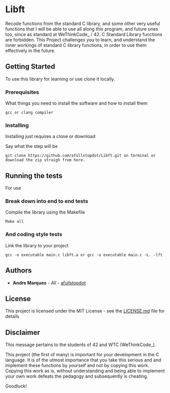 # Libft 

Recode functions from the standard C library, and some other very useful functions that I will  be able to use all along this program, and future ones too, since as standard at WeThinkCode_ / 42. C Standard Library functions are forbidden.
This Project challenges you to learn, and understand the inner workings of standard C library functions, in order to use them effectively in the future.

## Getting Started

To use this library for learning or use clone it locally.

### Prerequisites

What things you need to install the software and how to install them

```
gcc or clang compiler
```

### Installing

Installing just requires a clone or download

Say what the step will be

```
git clone https://github.com/afullstopdot/Libft.git on terminal or download the zip straigh from here.
```

## Running the tests

For use

### Break down into end to end tests

Compile the library using the Makefile

```
Make all
```

### And coding style tests

Link the library to your project

```
gcc -o executable main.c libft.a or gcc -o executable main.c -L. -lft
```

## Authors

* **Andre Marques** - *All* - [afullstopdot](https://github.com/afullstopdot)

## License

This project is licensed under the MIT License - see the [LICENSE.md](LICENSE.md) file for details

## Disclaimer

This message pertains to the students of 42 and WTC (WeThinkCode_).

This project (the first of many) is important for your development in the C language.
It is of the utmost importance that you take this serious and and implement these functions by yourself and not by copying this work.
Copying this work as is, without understanding and being able to implement your own work defeats the pedagogy and subsequently is cheating.

Goodluck!
